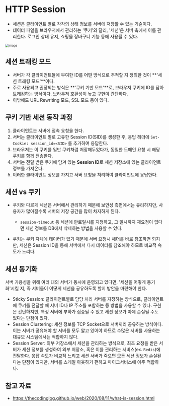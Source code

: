 # HTTP Session

- 세션은 클라이언트 별로 각각의 상태 정보를 서버에 저장할 수 있는 기술이다.
- 데이터 파일을 브라우저에서 관리하는 '쿠키'와 달리, '세션'은 서버 측에서 이를 관리한다. 로그인 상태 유지, 쇼핑몰 장바구니 기능 등에 사용될 수 있다.

<img src="https://user-images.githubusercontent.com/67703882/201508448-22e8d059-69b0-4fb3-94f8-3a4853c650ac.png" alt="image" style="zoom:67%;" />

## 세션 트래킹 모드

- 서버가 각 클라이언트들에 부여한 ID를 어떤 방식으로 추적할 지 정의한 것이 **'세션 트래킹 모드'**이다.
- 주로 사용되고 권장되는 방식은 **'쿠키 기반 모드'**로, 브라우저 쿠키에 ID를 담아 트래킹하는 방식이다.  브라우저 호환성이 높고 구현이 간단하다.
- 이밖에도 URL Rewriting 모드, SSL 모드 등이 있다.

## 쿠키 기반 세션 동작 과정

1. 클라이언트는 서버에 접속 요청을 한다. 
2. 서버는 클라이언트 별로 고유한 Session ID(SID)를 생성한 후, 응답 헤더에 `Set-Cookie: session_id=<SID>` 를 추가하여 응답한다.
3. 브라우저는 이 쿠키를 일반 쿠키처럼 저장해두었다가, 동일한 도메인 요청 시 해당 쿠키를 함께 전송한다.  
4. 서버는 전달 받은 쿠키에 담겨 있는 **Session ID**로 세션 저장소에 있는 클라이언트 정보를 가져온다. 
5. 이러한 클라이언트 정보를 가지고 서버 요청을 처리하여 클라이언트에 응답한다. 

## 세션 vs 쿠키

- 쿠키와 다르게 세션은 서버에서 관리하기 때문에 보안성 측면에서는 유리하지만, 사용자가 많아질수록 서버의 저장 공간을 많이 차지하게 된다. 
  - `session-timeout` 등 세션에 만료일시를 지정하고, 그 일시까지 재요청이 없다면 세션 정보를 DB에서 삭제하는 방법을 사용할 수 있다.

- 쿠키는 쿠키 자체에 데이터가 있기 때문에 서버 요청시 헤더를 바로 참조하면 되지만, 세션은 Session ID을 통해 서버에서 다시 데이터를 참조해야 하므로 비교적 속도가 느리다. 

## 세션 동기화 

서버 가용성을 위해 여러 대의 서버가 동시에 운영되고 있다면, '세션을 어떻게 동기화'시킬 지, 즉 서버들이 어떻게 세션을 공유하도록 할지 방안을 마련해야 한다.

- Sticky Session: 클라이언트별로 담당 처리 서버를 지정하는 방식으로, 클라이언트에 쿠키를 전달할 때 서버 ID나 IP 주소를 포함하는 등 방법을 사용할 수 있다. 구현은 간단하지만, 특정 서버에 부하가 집중될 수 있고 세션 정보가 아예 손실될 수도 있다는 단점이 있다.
- Session Clustering: 세션 정보를 TCP Socket으로 서버끼리 공유하는 방식이다. 이는 서버가 공유해야 할 서버를 모두 알고 있어야 하므로 수많은 서버를 사용하는 대규모 시스템에서는 적합하지 않다.
- Session Server: 외부 저장소에서 세션을 관리하는 방식으로, 최초 요청을 받은 서버가 세션 정보를 생성하여 외부 저장소, 혹은 이를 관리하는 서비스(ex. `Redis`)에 전달한다. 응답 속도가 비교적 느리고 세션 서버가 죽으면 모든 세션 정보가 손실된다는 단점이 있지만, 서버를 스케일 아웃하기 편하고 마이크서비스에 아주 적합하다. 


## 참고 자료

- https://thecodinglog.github.io/web/2020/08/11/what-is-session.html